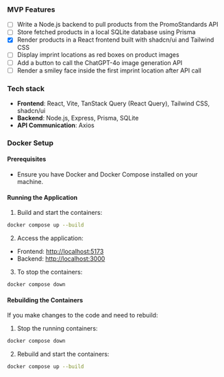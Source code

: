 ### MVP Features
- [ ] Write a Node.js backend to pull products from the PromoStandards API
- [ ] Store fetched products in a local SQLite database using Prisma
- [x] Render products in a React frontend built with shadcn/ui and Tailwind CSS
- [ ] Display imprint locations as red boxes on product images
- [ ] Add a button to call the ChatGPT-4o image generation API
- [ ] Render a smiley face inside the first imprint location after API call

### Tech stack
- **Frontend**: React, Vite, TanStack Query (React Query), Tailwind CSS, shadcn/ui
- **Backend**: Node.js, Express, Prisma, SQLite
- **API Communication**: Axios

### Docker Setup
#### Prerequisites
- Ensure you have Docker and Docker Compose installed on your machine.

#### Running the Application
1. Build and start the containers:
  ```bash
  docker compose up --build
  ```
2. Access the application:
  - Frontend: [http://localhost:5173](http://localhost:5173)
  - Backend: [http://localhost:3000](http://localhost:3000)

3. To stop the containers:
  ```bash
  docker compose down
  ```

#### Rebuilding the Containers
If you make changes to the code and need to rebuild:
1. Stop the running containers:
  ```bash
  docker compose down
  ```
2. Rebuild and start the containers:
  ```bash
  docker compose up --build
  ```